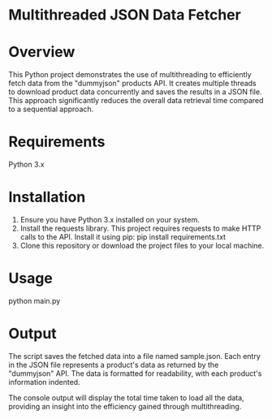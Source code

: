 # Multithreaded JSON Data Fetcher

# Overview
This Python project demonstrates the use of multithreading to efficiently fetch data from the "dummyjson" products API. It creates multiple threads to download product data concurrently and saves the results in a JSON file. This approach significantly reduces the overall data retrieval time compared to a sequential approach.

# Requirements
Python 3.x

# Installation
1. Ensure you have Python 3.x installed on your system.
2. Install the requests library. This project requires requests to make HTTP calls to the API. Install it using pip:
pip install requirements.txt
3. Clone this repository or download the project files to your local machine.

# Usage
python main.py

# Output
The script saves the fetched data into a file named sample.json. Each entry in the JSON file represents a product's data as returned by the "dummyjson" API. The data is formatted for readability, with each product's information indented.

The console output will display the total time taken to load all the data, providing an insight into the efficiency gained through multithreading.
